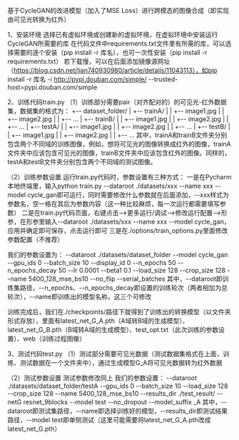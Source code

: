 基于CycleGAN的改进模型（加入了MSE Loss）进行跨模态的图像合成（即实现由可见光转换为红外）

1、安装坏境
选择已有虚拟环境或创建新的虚拟环境，在虚拟环境中安装运行CycleGAN所需要的库
在代码文件中requirements.txt文件里有所需的库，可以选择需要的逐个安装（pip install -r 库名），也可一次性安装（pip install -r requirements.txt）
若下载慢，可以在后面添加镜像源网址（https://blog.csdn.net/lian740930980/article/details/11043113），如pip install -r 库名 -i http://pypi.douban.com/simple/ --trusted-host=pypi.douban.com/simple

2、训练代码train.py
（1）训练部分需要pair（对齐配对的）的可见光-红外数据集，数据集的格式为：
    +-- dataset_folder/
    |   +-- trainA/
    |   |   +-- image1.jpg
    |   |   +-- image2.jpg
    |   |   +-- ...
    |   +-- trainB/
    |   |   +-- image1.jpg
    |   |   +-- image2.jpg
    |   |   +-- ...
    |   +-- testA/
    |   |   +-- image1.jpg
    |   |   +-- image2.jpg
    |   |   +-- ...
    |   +-- testB/
    |   |   +-- image1.jpg
    |   |   +-- image2.jpg
    |   |   +-- ...
其中，trainA和trainB文件夹分别包含两个不同域的训练图像，例如，想将可见光的图像转换成红外的图像，trainA文件夹中应该包含可见光的图像，trainB文件夹中应该包含红外的图像。同样的，testA和testB文件夹分别包含两个不同域的测试图像。

（2）训练参数设置
运行train.py代码时，参数设置有三种方式：
一是在Pycharm本地终端里，输入python train.py --dataroot ./datasets/xxx --name xxx --model cycle_gan即可运行，同时需要修改什么参数就在后面添加，--xxx样式为参数名，空一格在其后为参数内容（这一种比较麻烦，每一次运行都需要填写参数）
二是在train.py代码页面，右键点击-->更多运行/调试-->修改运行配置-->形参，在形参里输入--dataroot ./datasets/xxx --name xxx --model cycle_gan，应用并确定即可保存，点击运行即可
三是在./options/train_options.py里面修改参数配置（不推荐）

我们的参数设置为：
--dataroot ./datasets/dataset_folder --model cycle_gan --gpu_ids 0 --batch_size 10 --display_id 0 --n_epochs 50 --n_epochs_decay 50 --lr 0.0001 --beta1 0.1  --load_size 128 --crop_size 128 --name 5400_128_mse_bs10 --no_flip --serial_batches
其中，--dataroot即训练集路径，--n_epochs、--n_epochs_decay即设置的训练轮次（两者相加为总轮次），--name即训练出的模型名称，这三个可修改

训练完成后，我们在./checkpoints/路径下就得到了训练出的转换模型（以文件夹形式存放），里面有latest_net_G_A.pth（A域转B域的生成模型）、latest_net_G_B.pth（B域转A域的生成模型）、test_opt.txt（此次训练的参数设置）、web（训练过程图像）

3、测试代码test.py
（1）测试部分需要可见光数据（测试数据集格式在上面，训练、测试数据在一个文件夹中），通过生成模型G_A将可见光数据转为红外数据

（2）测试参数设置
测试参数修改同上
我们的参数设置：
--dataroot ./datasets/dataset_folder/testA --gpu_ids 0 --batch_size 10 --load_size 128 --crop_size 128 --name 5400_128_mse_bs10 --results_dir ./test_result/ --netG resnet_9blocks --model test  --no_dropout --model_suffix _A
其中，--dataroot即测试集路径，--name即选择训练好的模型，--results_dir即测试结果路径，--model test即单侧测试（这里可能需要将latest_net_G_A.pth改成latest_net_G.pth）


